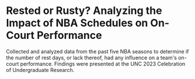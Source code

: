 # Rested or Rusty? Analyzing the Impact of NBA Schedules on On-Court Performance
Collected and analyzed data from the past five NBA seasons to determine if the number of rest days, or lack thereof, had any influence on a team's on-court performance. Findings were presented at the UNC 2023 Celebration of Undergraduate Research.
